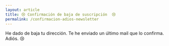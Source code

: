 ```yaml
---
layout: article
title: 😢 Confirmación de baja de suscripción  😢
permalink: /confirmacion-adios-newsletter
---
```


He dado de baja tu dirección. Te he enviado un último mail que lo confirma. Adiós. 😢